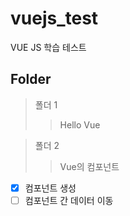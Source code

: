 # vuejs_test
VUE JS 학습 테스트

## Folder

> 폴더 1
>> Hello Vue

> 폴더 2
>> Vue의 컴포넌트
- [X] 컴포넌트 생성
- [ ] 컴포넌트 간 데이터 이동
